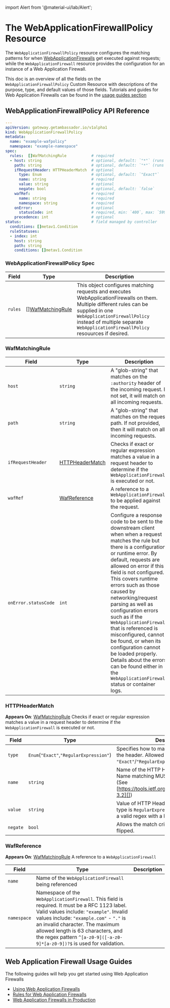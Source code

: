 import Alert from '@material-ui/lab/Alert';

# The **WebApplicationFirewallPolicy** Resource

The `WebApplicationFirewallPolicy` resource configures the matching patterns for when [WebApplicationFirewalls][] get executed against requests; while the
`WebApplicationFirewall` resource provides the configuration for an instance of a Web Application Firewall.

This doc is an overview of all the fields on the `WebApplicationFirewallPolicy` Custom Resource with descriptions of the purpose, type, and default values of those fields.
Tutorials and guides for Web Application Firewalls can be found in the [usage guides section][]

## WebApplicationFirewallPolicy API Reference

```yaml
---
apiVersion: gateway.getambassador.io/v1alpha1
kind: WebApplicationFirewallPolicy
metadata:
  name: "example-wafpolicy"
  namespace: "example-namespace"
spec:
  rules:  []WafMatchingRule           # required
  - host: string                      # optional, default: `"*"` (runs on all hosts)
    path: string                      # optional, default: `"*"` (runs on all paths)
    ifRequestHeader: HTTPHeaderMatch  # optional
      type: Enum                      # optional, default: `"Exact"`
      name: string                    # required
      value: string                   # optional
      negate: bool                    # optional, default: `false`
    wafRef:                           # required
      name: string                    # required
      namespace: string               # required
    onError:                          # optional
      statusCode: int                 # required, min: `400`, max: `599`
    precedence: int                   # optional
status:                               # field managed by controller
  conditions: []metav1.Condition
  ruleStatuses:
  - index: int
    host: string
    path: string
    conditions: []metav1.Condition
```

### WebApplicationFirewallPolicy Spec

| **Field** | **Type**                 | **Description**                                                                                                                                                  |
|-----------|--------------------------|------------------------------------------------------------------------------------------------------------------------------------------------------------------|
| `rules`   | \[\][WafMatchingRule][]  | This object configures matching requests and executes WebApplicationFirewalls on them. Multiple different rules can be supplied in one `WebApplicationFirewallPolicy` instead of multiple separate `WebApplicationFirewallPolicy` resouurces if desired. |

### WafMatchingRule

| **Field**            | **Type**            | **Description**                                                                                                                                                  |
|----------------------|---------------------|------------------------------------------------------------------------------------------------------------------------------------------------------------------|
| `host`               | `string`            | A "glob-string" that matches on the `:authority` header of the incoming request. If not set, it will match on all incoming requests. |
| `path`               | `string`            | A "glob-string" that matches on the request path. If not provided, then it will match on all incoming requests. |
| `ifRequestHeader`    | [HTTPHeaderMatch][] | Checks if exact or regular expression matches a value in a request header to determine if the `WebApplicationFirewall` is executed or not. |
| `wafRef`             | [WafReference][]    | A reference to a `WebApplicationFirewall` to be applied against the request. |
| `onError.statusCode` | `int`               | Configure a response code to be sent to the downstream client when when a request matches the rule but there is a configuration or runtime error. By default, requests are allowed on error if this field is not configured. This covers runtime errors such as those caused by networking/request parsing as well as configuration errors such as if the `WebApplicationFirewall` that is referenced is misconfigured, cannot be found, or when its configuration cannot be loaded properly. Details about the errors can be found either in the `WebApplicationFirewall` status or container logs. |

### HTTPHeaderMatch

**Appears On**: [WafMatchingRule][]
Checks if exact or regular expression matches a value in a request header to determine if the `WebApplicationFirewall` is executed or not.

| **Field**  | **Type**                                | **Description**                                                                                                                                                  |
|------------|-----------------------------------------|------------------------------------------------------------------------------------------------------------------------------------------------------------------|
| `type`     | `Enum`(`"Exact"`,`"RegularExpression"`) | Specifies how to match against the value of the header. Allowed values are `"Exact"`/`"RegularExpression"`. |
| `name`     | `string`                                | Name of the HTTP Header to be matched. Name matching MUST be case-insensitive. (See [https://tools.ietf.org/html/rfc7230#section-3.2][]) |
| `value`    | `string`                                |  Value of HTTP Header to be matched. If type is `RegularExpression`, then this must be a valid regex with a length of at least 1. |
| `negate`   | `bool`                                  | Allows the match criteria to be negated or flipped. |

### WafReference

**Appears On**: [WafMatchingRule][]
A reference to a `WebApplicationFirewall`

| **Field**     | **Type**                 | **Description**                                                                                                                                                  |
|---------------|--------------------------|------------------------------------------------------------------------------------------------------------------------------------------------------------------|
| `name`        | Name of the `WebApplicationFirewall` being referenced
| `namespace`   | Namespace of the `WebApplicationFirewall`. This field is required. It must be a RFC 1123 label. Valid values include: `"example"`. Invalid values include: `"example.com"` - `"."` is an invalid character. The maximum allowed length is 63 characters, and the regex pattern `^[a-z0-9]([-a-z0-9]*[a-z0-9])?$` is used for validation. |

## Web Application Firewall Usage Guides

The following guides will help you get started using Web Application Firewalls

- [Using Web Application Firewalls][]
- [Rules for Web Application Firewalls][]
- [Web Application Firewalls in Production][]

[WafReference]: #wafreference
[HTTPHeaderMatch]: #httpheadermatch
[WafMatchingRule]: #wafmatchingrule
[usage guides section]: #web-application-firewall-usage-guides
[Using Web Application Firewalls]: ../../guides/web-application-firewalls/setup
[Rules for Web Application Firewalls]: ../../guides/web-application-firewalls/rules
[Web Application Firewalls in Production]: ../../guides/web-application-firewalls/production
[WebApplicationFirewalls]: ../webapplicationfirewall
[https://tools.ietf.org/html/rfc7230#section-3.2]: https://tools.ietf.org/html/rfc7230#section-3.2
